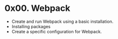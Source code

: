 # 0x00. Webpack

- Create and run Webpack using a basic installation.
- Installing packages
- Create a specific configuration for Webpack.
